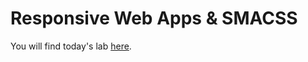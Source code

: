 # Responsive Web Apps & SMACSS

You will find today's lab [here](https://github.com/codefellows-seattle-301d7/01-mobile-first).
